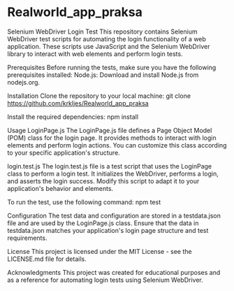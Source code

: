 # Realworld_app_praksa

Selenium WebDriver Login Test
This repository contains Selenium WebDriver test scripts for automating the login functionality of a web application. 
These scripts use JavaScript and the Selenium WebDriver library to interact with web elements and perform login tests.

Prerequisites
Before running the tests, make sure you have the following prerequisites installed:
Node.js: Download and install Node.js from nodejs.org.

Installation
Clone the repository to your local machine:
git clone https://github.com/krkljes/Realworld_app_praksa

Install the required dependencies:
npm install

Usage
LoginPage.js
The LoginPage.js file defines a Page Object Model (POM) class for the login page. 
It provides methods to interact with login elements and perform login actions. 
You can customize this class according to your specific application's structure.

login.test.js
The login.test.js file is a test script that uses the LoginPage class to perform a login test. 
It initializes the WebDriver, performs a login, and asserts the login success. 
Modify this script to adapt it to your application's behavior and elements.

To run the test, use the following command:
npm test

Configuration
The test data and configuration are stored in a testdata.json file and are used by the LoginPage.js class. 
Ensure that the data in testdata.json matches your application's login page structure and test requirements.

License
This project is licensed under the MIT License - see the LICENSE.md file for details.

Acknowledgments
This project was created for educational purposes and as a reference for automating login tests using Selenium WebDriver.